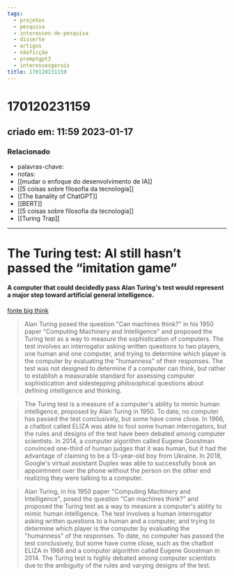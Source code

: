 ```yaml
---
tags:
  - projetos
  - pesquisa
  - interesses-de-pesquisa
  - disserte
  - artigos
  - nãoficção
  - promptgpt3
  - interessesgerais
title: 170120231159
---
```


# 170120231159

## criado em: 11:59 2023-01-17

### Relacionado

- palavras-chave: 
- notas: 
- [[mudar o enfoque do desenvolvimento de IA]]
- [[5 coisas sobre filosofia da tecnologia]]
- [[The banality of ChatGPT]]
- [[BERT]]
- [[5 coisas sobre filosofia da tecnologia]]
- [[Turing Trap]]
---

# The Turing test: AI still hasn’t passed the “imitation game”

#### A computer that could decidedly pass Alan Turing's test would represent a major step toward artificial general intelligence.

[fonte big think](https://bigthink.com/the-future/turing-test-imitation-game/)

>Alan Turing posed the question "Can machines think?" in his 1950 paper "Computing Machinery and Intelligence" and proposed the Turing test as a way to measure the sophistication of computers. The test involves an interrogator asking written questions to two players, one human and one computer, and trying to determine which player is the computer by evaluating the "humanness" of their responses. The test was not designed to determine if a computer can think, but rather to establish a measurable standard for assessing computer sophistication and sidestepping philosophical questions about defining intelligence and thinking.

>The Turing test is a measure of a computer's ability to mimic human intelligence, proposed by Alan Turing in 1950. To date, no computer has passed the test conclusively, but some have come close. In 1966, a chatbot called ELIZA was able to fool some human interrogators, but the rules and designs of the test have been debated among computer scientists. In 2014, a computer algorithm called Eugene Goostman convinced one-third of human judges that it was human, but it had the advantage of claiming to be a 13-year-old boy from Ukraine. In 2018, Google's virtual assistant Duplex was able to successfully book an appointment over the phone without the person on the other end realizing they were talking to a computer.

>Alan Turing, in his 1950 paper "Computing Machinery and Intelligence", posed the question "Can machines think?" and proposed the Turing test as a way to measure a computer's ability to mimic human intelligence. The test involves a human interrogator asking written questions to a human and a computer, and trying to determine which player is the computer by evaluating the "humanness" of the responses. To date, no computer has passed the test conclusively, but some have come close, such as the chatbot ELIZA in 1966 and a computer algorithm called Eugene Goostman in 2014. The Turing test is highly debated among computer scientists due to the ambiguity of the rules and varying designs of the test.
